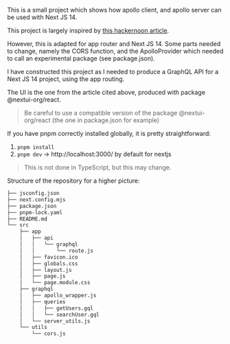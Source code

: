 This is a small project which shows how apollo client, and apollo server can be used with Next JS 14.

This project is largely inspired by [this hackernoon article](https://hackernoon.com/setting-up-a-graphql-server-and-client-in-nextjs).

However, this is adapted for app router and Next JS 14.
Some parts needed to change, namely the CORS function, and the ApolloProvider which needed to call an experimental package (see package.json).


I have constructed this project as I needed to produce a GraphQL API for a Next JS 14 project, using the app routing.


The UI is the one from the article cited above, produced with package @nextui-org/react.

> Be careful to use a compatible version of the package @nextui-org/react (the one in package.json for example) 


If you have pnpm correctly installed globally, it is pretty straightforward:
    
1. `pnpm install`
2. `pnpm dev` -> http://localhost:3000/ by default for nextjs 

> This is not done in TypeScript, but this may change.

Structure of the repository for a higher picture:

```bash
├── jsconfig.json
├── next.config.mjs
├── package.json
├── pnpm-lock.yaml
├── README.md
└── src
    ├── app
    │   ├── api
    │   │   └── graphql
    │   │       └── route.js
    │   ├── favicon.ico
    │   ├── globals.css
    │   ├── layout.js
    │   ├── page.js
    │   └── page.module.css
    ├── graphql
    │   ├── apollo_wrapper.js
    │   ├── queries
    │   │   ├── getUsers.gql
    │   │   └── searchUser.gql
    │   └── server_utils.js
    └── utils
        └── cors.js
```
